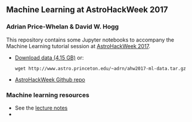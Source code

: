## Machine Learning at AstroHackWeek 2017

### Adrian Price-Whelan & David W. Hogg

This repository contains some Jupyter notebooks to accompany the Machine
Learning tutorial session at
[AstroHackWeek 2017](http://astrohackweek.org/2017/).

* [Download data (4.15 GB)](http://www.astro.princeton.edu/~adrn/ahw2017-ml-data.tar.gz) or:

    ```
    wget http://www.astro.princeton.edu/~adrn/ahw2017-ml-data.tar.gz
    ```

* [AstroHackWeek Github repo](https://github.com/AstroHackWeek/AstroHackWeek2017/)

### Machine learning resources

* See the [lecture notes](https://github.com/adrn/ahw2017-ml/blob/master/lecture-notes.md)
*
